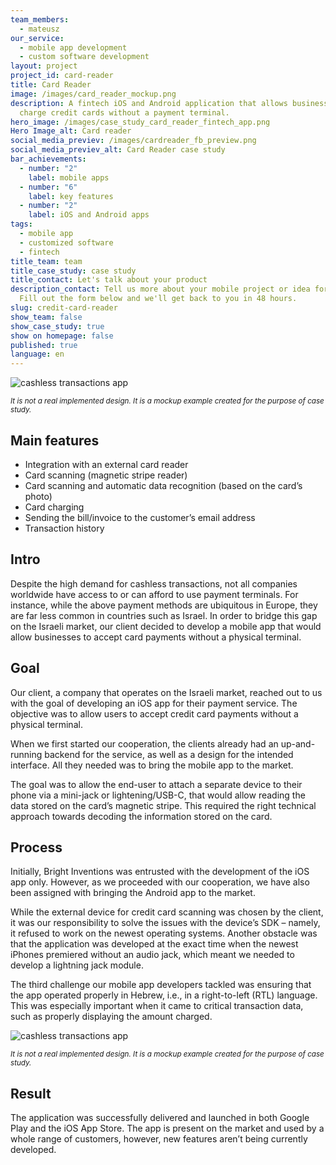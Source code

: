 ```yaml
---
team_members:
  - mateusz
our_service:
  - mobile app development
  - custom software development
layout: project
project_id: card-reader
title: Card Reader
image: /images/card_reader_mockup.png
description: A fintech iOS and Android application that allows businesses to
  charge credit cards without a payment terminal.
hero_image: /images/case_study_card_reader_fintech_app.png
Hero Image_alt: Card reader
social_media_previev: /images/cardreader_fb_preview.png
social_media_previev_alt: Card Reader case study
bar_achievements:
  - number: "2"
    label: mobile apps
  - number: "6"
    label: key features
  - number: "2"
    label: iOS and Android apps
tags:
  - mobile app
  - customized software
  - fintech
title_team: team
title_case_study: case study
title_contact: Let's talk about your product
description_contact: Tell us more about your mobile project or idea for an app.
  Fill out the form below and we'll get back to you in 48 hours.
slug: credit-card-reader
show_team: false
show_case_study: true
show on homepage: false
published: true
language: en
---
```

![cashless transactions app](/images/card_reader_mobile.png)

<sub>*It is not a real implemented design. It is a mockup example created for the purpose of case study.*</sub>

## Main features

* Integration with an external card reader
* Card scanning (magnetic stripe reader)
* Card scanning and automatic data recognition (based on the card’s photo)
* Card charging
* Sending the bill/invoice to the customer’s email address
* Transaction history

## Intro

Despite the high demand for cashless transactions, not all companies worldwide have access to or can afford to use payment terminals. For instance, while the above payment methods are ubiquitous in Europe, they are far less common in countries such as Israel. In order to bridge this gap on the Israeli market, our client decided to develop a mobile app that would allow businesses to accept card payments without a physical terminal.

## Goal

Our client, a company that operates on the Israeli market, reached out to us with the goal of developing an iOS app for their payment service. The objective was to allow users to accept credit card payments without a physical terminal. 

When we first started our cooperation, the clients already had an up-and-running backend for the service, as well as a design for the intended interface. All they needed was to bring the mobile app to the market.

The goal was to allow the end-user to attach a separate device to their phone via a mini-jack or lightening/USB-C, that would allow reading the data stored on the card’s magnetic stripe.  This required the right technical approach towards decoding the information stored on the card.

## Process

Initially, Bright Inventions was entrusted with the development of the iOS app only. However, as we proceeded with our cooperation, we have also been assigned with bringing the Android app to the market.

While the external device for credit card scanning was chosen by the client, it was our responsibility to solve the issues with the device’s SDK – namely, it refused to work on the newest operating systems. Another obstacle was that the application was developed at the exact time when the newest iPhones premiered without an audio jack, which meant we needed to develop a lightning jack module.

The third challenge our mobile app developers tackled was ensuring that the app operated properly in Hebrew, i.e., in a right-to-left (RTL) language. This was especially important when it came to critical transaction data, such as properly displaying the amount charged.

![cashless transactions app](/images/card_reader_mockup3.png)

<sub>*It is not a real implemented design. It is a mockup example created for the purpose of case study.*</sub>

## Result

The application was successfully delivered and launched in both Google Play and the iOS App Store. The app is present on the market and used by a whole range of customers, however, new features aren’t being currently developed.

